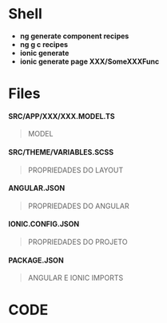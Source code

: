 # Shell

- **ng generate component recipes**
- **ng g c recipes**
- **ionic generate**
- **ionic generate page XXX/SomeXXXFunc**

# Files

#### SRC/APP/XXX/XXX.MODEL.TS

> MODEL

#### SRC/THEME/VARIABLES.SCSS

> PROPRIEDADES DO LAYOUT

#### ANGULAR.JSON

> PROPRIEDADES DO ANGULAR

#### IONIC.CONFIG.JSON

> PROPRIEDADES DO PROJETO

#### PACKAGE.JSON

> ANGULAR E IONIC IMPORTS

# CODE
